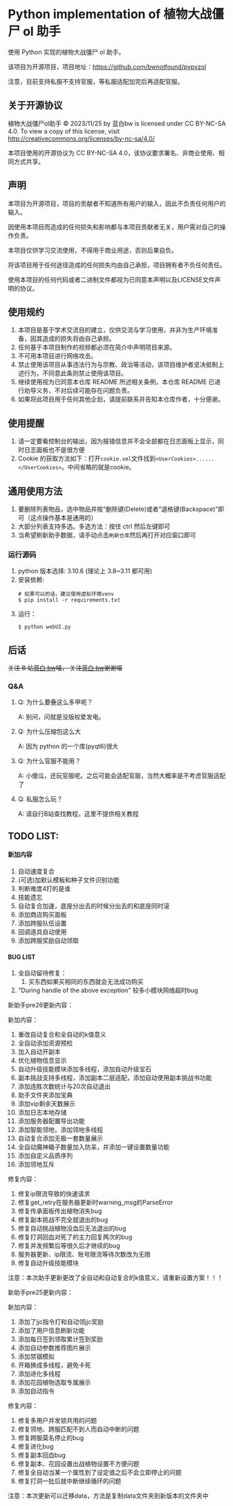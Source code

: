 # Python implementation of 植物大战僵尸 ol 助手

使用 Python 实现的植物大战僵尸 ol 助手。

该项目为开源项目，项目地址：https://github.com/bwnotfound/pypvzol

注意，目前支持私服不支持官服，等私服适配加完后再适配官服。

## 关于开源协议

植物大战僵尸ol助手 © 2023/11/25 by 蓝白bw is licensed under CC BY-NC-SA 4.0. To view a copy of this license, visit http://creativecommons.org/licenses/by-nc-sa/4.0/

本项目使用的开源协议为 CC BY-NC-SA 4.0，该协议要求署名、非商业使用、相同方式共享。

## 声明

本项目为开源项目，项目的贡献者不知道所有用户的输入，因此不负责任何用户的输入。

因使用本项目而造成的任何损失和影响都与本项目贡献者无关，用户需对自己的操作负责。

本项目仅供学习交流使用，不得用于商业用途，否则后果自负。

将该项目用于任何途径造成的任何损失均由自己承担，项目拥有者不负任何责任。

使用本项目的任何代码或者二进制文件都视为已同意本声明以及LICENSE文件声明的协议。

## 使用规约

1.  本项目是基于学术交流目的建立，仅供交流与学习使用，并非为生产环境准备，因其造成的损失将由自己承担。
2.  任何基于本项目制作的视频都必须在简介中声明项目来源。
3.  不可用本项目进行网络攻击。
4.  禁止使用该项目从事违法行为与宗教、政治等活动，该项目维护者坚决抵制上述行为，不同意此条则禁止使用该项目。
5.  继续使用视为已同意本仓库 README 所述相关条例，本仓库 README 已进行劝导义务，不对后续可能存在问题负责。
6.  如果将此项目用于任何其他企划，请提前联系并告知本仓库作者，十分感谢。

## 使用提醒

1.  请一定要看控制台的输出，因为报错信息并不会全部都在日志面板上显示，同时日志面板也不是很方便
2.  Cookie 的获取方法如下：打开`cookie.xml`文件找到`<UserCookies>......</UserCookies>`。中间省略的就是cookie。

## 通用使用方法

1.  要删除列表物品，选中物品并按“删除键(Delete)或者“退格键(Backspace)”即可（这点操作基本是通用的）
2.  大部分列表支持多选。多选方法：按住 ctrl 然后左键即可
3.  当希望刷新助手数据，请手动点击`刷新仓库`然后再打开对应窗口即可

### 运行源码

1.  python 版本选择: 3.10.6 (理论上 3.8~3.11 都可用)
2.  安装依赖:
    ```shell
    # 如果可以的话，建议使用虚拟环境venv
    $ pip install -r requirements.txt
    ```
3.  运行：
    ```shell
    $ python webUI.py
    ```

## 后话

~~关注 B 站[蓝白 bw](https://space.bilibili.com/107433411)喵， 关注[蓝白 bw](https://space.bilibili.com/107433411)谢谢喵~~

### Q&A

1.  Q: 为什么要叠这么多甲呢？

    A: 别问，问就是没版权爱发电。

2.  Q: 为什么压缩包这么大

    A: 因为 python 的一个库(pyqt6)很大

3.  Q: 为什么官服不能用？

    A: 小傻瓜，还玩官服呢。之后可能会适配官服，当然大概率是不考虑官服适配了

4.  Q: 私服怎么玩？

    A: 请自行B站查找教程，这里不提供相关教程


## TODO LIST:

#### 新加内容

1.  自动速度复合
2.  (可选)加默认模板和种子文件识别功能
3.  判断难度4打的是谁
4.  技能遗忘
5.  自动复合加速，底座分出去的时候分出去的和底座同时滚
6.  添加商店购买面板                            
7.  添加跨服队伍设置
8.  回调道具自动使用
9.  添加跨服奖励自动领取


#### BUG LIST

1. 全自动留待修复：
   1. 买东西如果买相同的东西就会无法成功购买
2. "During handle of the above exception" 较多小模块网络超时bug

新助手pre26更新内容：

新加内容：
1.  重改自动复合和全自动的k值意义
2.  全自动添加资源预检
3.  加入自动开副本
4.  优化植物信息显示
5.  自动升级技能模块添加多线程，添加自动升级宝石
6.  副本挑战支持多线程，添加副本二层适配，添加自动使用副本挑战书功能
7.  添加连胜次数统计与20次自动退出
8.  助手文件夹添加宝典
9.  添加vip剩余天数展示
10. 添加日志本地存储
11. 添加服务器配置导出功能
12. 添加智能领地，添加领地多线程
13. 自动复合添加无极一套数量展示
14. 全自动魔神箱子数量加入防呆，并添加一键设置数量功能
15. 添加自定义品质序列
16. 添加领地互斥

修复内容：
1.  修复ip限流导致的快速请求
2.  修复get_retry在服务器更新时warning_msg的ParseError
3.  修复传承面板传出植物消失bug
4.  修复副本挑战不完全就退出的bug
5.  修复自动挑战植物没血后无法退出的bug
6.  修复打洞回血对死了的主力回复两次的bug
7.  修复并发频繁后等很久后才继续的bug
8.  服务器更新、ip限流、账号限流等待次数改为无限
9.  修复自动升级技能模块

注意：本次助手更新更改了全自动和自动复合的k值意义，请重新设置方案！！！


新助手pre25更新内容：

新加内容：
1.  添加了jjc指令打和自动领jjc奖励
2.  添加了用户信息刷新功能
3.  添加每日签到领取累计签到奖励
4.  添加自动参数推荐图片展示
5.  添加禁锢模拟
6.  开箱换成多线程，避免卡死
7.  添加进化多线程
8.  添加花园植物选取专属展示
9.  添加自动指令

修复内容：
1.  修复多用户并发锁共用的问题
2.  修复领地、跨服匹配不到人而自动中断的问题
3.  修复跨服莫名停止的bug
4.  修复进化bug
5.  修复副本回血bug
6.  修复副本、花园设置出战植物设置不方便问题
7.  修复全自动当某一个属性到了设定值之后不会立即停止的问题
8.  修复打洞一批后就中断继续循环的问题

注意：本次更新可以迁移data，方法是复制data文件夹到新版本的文件夹中